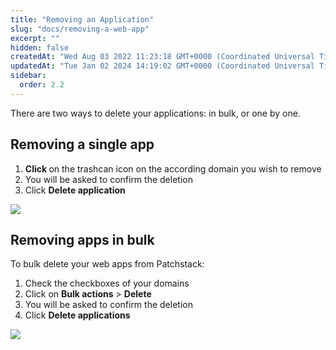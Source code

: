 ```yaml
---
title: "Removing an Application"
slug: "docs/removing-a-web-app"
excerpt: ""
hidden: false
createdAt: "Wed Aug 03 2022 11:23:18 GMT+0000 (Coordinated Universal Time)"
updatedAt: "Tue Jan 02 2024 14:19:02 GMT+0000 (Coordinated Universal Time)"
sidebar:
  order: 2.2
---
```

There are two ways to delete your applications: in bulk, or one by one.

## Removing a single app

<ol><li>
<b>Click </b> on the trashcan icon on the according domain you wish to remove</li>
<li>You will be asked to confirm the deletion</li>
<li>Click <b>Delete application</b></li>
</ol>

![](@images/7926d54-patchstack_delete_application.png)

## Removing apps in bulk

To bulk delete your web apps from Patchstack:  

<ol><li>Check the checkboxes of your domains</li>  
<li>Click on <b>Bulk actions</b> > <b>Delete</b></li>  
<li>You will be asked to confirm the deletion</li>  
<li>Click <b>Delete applications</b></li></ol>

![](@images/a677381-patchstack_bulk_delete.png)
